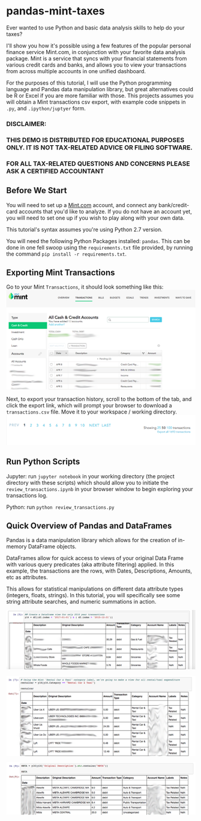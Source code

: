 # pandas-mint-taxes

Ever wanted to use Python and basic data analysis skills to help do your taxes?

I'll show you how it's possible using a few features of the popular personal finance service Mint.com, in conjunction with your favorite data analysis package.
Mint is a service that syncs with your financial statements from various credit cards and banks, and allows you to view your transactions from across multiple accounts in one unified dashboard.

For the purposes of this tutorial, I will use the Python programming language and Pandas data manipulation library, but great alternatives could be R or Excel if you are more familiar with those. This projects assumes you will obtain a Mint transactions csv export, with example code snippets in `.py`, and `.ipython/juptyer` form.

### DISCLAIMER: 
### THIS DEMO IS DISTRIBUTED FOR EDUCATIONAL PURPOSES ONLY. IT IS NOT TAX-RELATED ADVICE OR FILING SOFTWARE. 
### FOR ALL TAX-RELATED QUESTIONS AND CONCERNS PLEASE ASK A CERTIFIED ACCOUNTANT


Before We Start
--------
You will need to set up a [Mint.com](https://www.mint.com/how-mint-works) account, and connect any bank/credit-card accounts that you'd like to analyze.
If you do not have an account yet, you will need to set one up if you wish to play along with your own data.

This tutorial's syntax assumes you're using Python 2.7 version. 

You will need the following Python Packages installed: `pandas`. This can be done in one fell swoop using the `requirements.txt` file provided, by running the command `pip install -r requirements.txt`.

Exporting Mint Transactions
--------
Go to your Mint `Transactions`, it should look something like this:
![Navigating to Mint Transactions Tab](/tutorial_images/MintTransactionScreen.png?raw=true "Mint Transactions Tab")

Next, to export your transaction history, scroll to the bottom of the tab, and click the export link, which will prompt your browser to download a `transactions.csv` file. Move it to your workspace / working directory.
![Mint Export Transactions](/tutorial_images/MintExportTransactions.png?raw=true "Mint Export Transactions")

Run Python Scripts
---------
Jupyter: run `jupyter notebook` in your working directory (the project directory with these scripts) which should allow you to initiate the `review_transactions.ipynb` in your browser window to begin exploring your transactions log.

Python: run `python review_transactions.py`

Quick Overview of Pandas and DataFrames
------------
Pandas is a data manipulation library which allows for the creation of in-memory DataFrame objects.

DataFrames allow for quick access to views of your original Data Frame with various query predicates (aka attribute filtering) applied. In this example, the transactions are the rows, with Dates, Descriptions, Amounts, etc as attributes.

This allows for statistical manipulations on different data attribute types (integers, floats, strings).
In this tutorial, you will specifically see some string attribute searches, and numeric summations in action.

![Pandas Year Date Range Filter 2016](/tutorial_images/YearDateRangeFilterExample.png?raw=true "Pandas Year Date Range Filter 2016")

![Taxi Transport Example](/tutorial_images/TaxiTransportExample.png?raw=true "Taxi Transport View")

![Public Transit Example](/tutorial_images/PublicTransitExample.png?raw=true "Public Transit Example")
